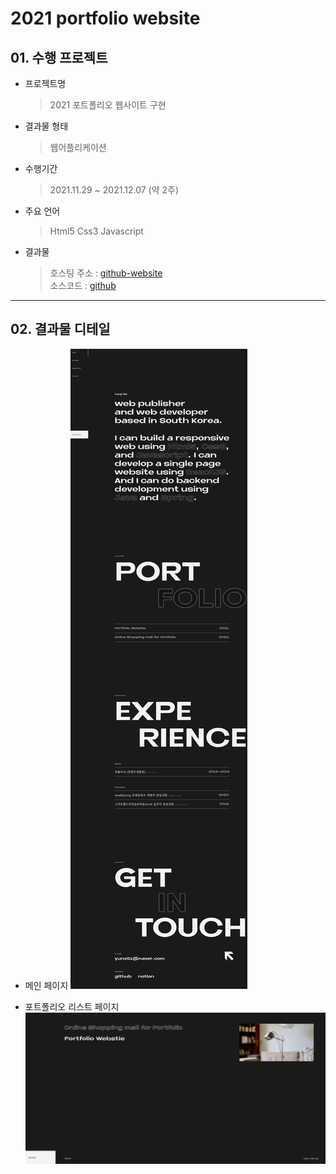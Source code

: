 # 2021 portfolio website

## 01. 수행 프로젝트

- 프로젝트명
  > 2021 포트폴리오 웹사이트 구현
- 결과물 형태
  > 웹어플리케이션
- 수행기간
  > 2021.11.29 ~ 2021.12.07 (약 2주)
- 주요 언어
  > Html5
  > Css3
  > Javascript
- 결과물
  > 호스팅 주소 : [github-website](https://dhdbswl.github.io/yunjiportfolio/)<br/>
  > 소스코드 : [github](https://github.com/dhdbswl/yunjiportfolio.git)

---

## 02. 결과물 디테일

- 메인 페이지
  <img src="./images/portfolio/portfolio03_main.png" />

- 포트폴리오 리스트 페이지
  <img src="./images/portfolio/portfolio03_portfolioList.png" />
